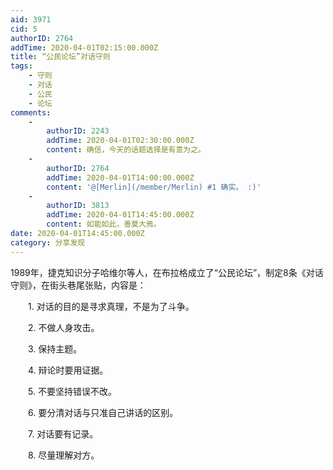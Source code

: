 ```yaml
---
aid: 3971
cid: 5
authorID: 2764
addTime: 2020-04-01T02:15:00.000Z
title: “公民论坛”对话守则
tags:
    - 守则
    - 对话
    - 公民
    - 论坛
comments:
    -
        authorID: 2243
        addTime: 2020-04-01T02:30:00.000Z
        content: 确信，今天的话题选择是有意为之。
    -
        authorID: 2764
        addTime: 2020-04-01T14:00:00.000Z
        content: '@[Merlin](/member/Merlin) #1 确实。 :)'
    -
        authorID: 3813
        addTime: 2020-04-01T14:45:00.000Z
        content: 如能如此，善莫大焉。
date: 2020-04-01T14:45:00.000Z
category: 分享发现
---
```


1989年，捷克知识分子哈维尔等人，在布拉格成立了“公民论坛”，制定8条《对话守则》，在街头巷尾张贴，内容是：

　　1. 对话的目的是寻求真理，不是为了斗争。

　　2. 不做人身攻击。

　　3. 保持主题。

　　4. 辩论时要用证据。

　　5. 不要坚持错误不改。

　　6. 要分清对话与只准自己讲话的区别。

　　7. 对话要有记录。

　　8. 尽量理解对方。
